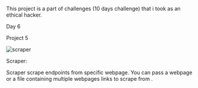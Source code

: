 This project is a part of challenges (10 days challenge) that i took as an ethical hacker.

Day 6

Project 5

![scraper](https://user-images.githubusercontent.com/83413793/116855912-d4d6bc00-ac17-11eb-90c3-5561cc91dd99.png)

Scraper:

Scraper scrape endpoints from specific webpage. You can pass a webpage or a file containing multiple webpages links to scrape from . 
